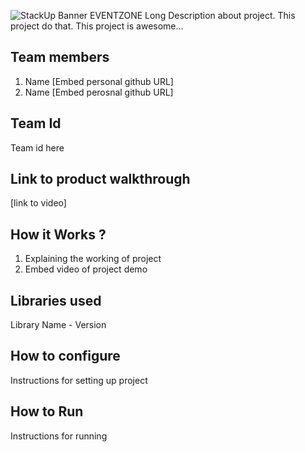 ![StackUp Banner]([https://tinkerhub.frappe.cloud/files/stackup%20banner.jpeg])
EVENTZONE
Long Description about project. This project do that. This project is awesome...
## Team members
1. Name [Embed personal github URL]
2. Name [Embed perosnal github URL]
## Team Id
Team id here
## Link to product walkthrough
[link to video]
## How it Works ?
1. Explaining the working of project
2. Embed video of project demo
## Libraries used
Library Name - Version
## How to configure
Instructions for setting up project
## How to Run
Instructions for running
